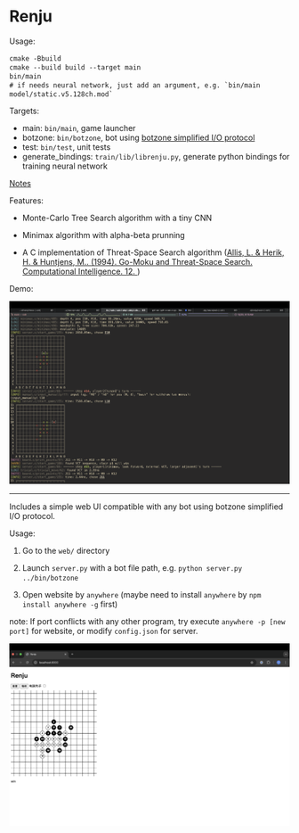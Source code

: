 # Renju

Usage:

```shell
cmake -Bbuild
cmake --build build --target main
bin/main
# if needs neural network, just add an argument, e.g. `bin/main model/static.v5.128ch.mod`
```

Targets: 
- main: `bin/main`, game launcher
- botzone: `bin/botzone`, bot using [botzone simplified I/O protocol](https://wiki.botzone.org.cn/index.php?title=Bot#.E4.BA.A4.E4.BA.92)
- test: `bin/test`, unit tests 
- generate\_bindings: `train/lib/librenju.py`, generate python bindings for training neural network

[Notes](notes.md)

Features:

- Monte-Carlo Tree Search algorithm with a tiny CNN

- Minimax algorithm with alpha-beta prunning

- A C implementation of Threat-Space Search algorithm ([Allis, L. & Herik, H. & Huntjens, M.. (1994). Go-Moku and Threat-Space Search. Computational Intelligence. 12. ](https://www.researchgate.net/publication/2252447_Go-Moku_and_Threat-Space_Search))

Demo:

![cli-demo](assets/cli.png)

---

Includes a simple web UI compatible with any bot using botzone simplified I/O protocol.

Usage:

1. Go to the `web/` directory

2. Launch `server.py` with a bot file path, e.g. `python server.py ../bin/botzone`

3. Open website by `anywhere` (maybe need to install `anywhere` by `npm install anywhere -g` first)

note: If port conflicts with any other program, try execute `anywhere -p [new port]` for website, or modify `config.json` for server.

![web-ui-demo](assets/web-ui.png)
